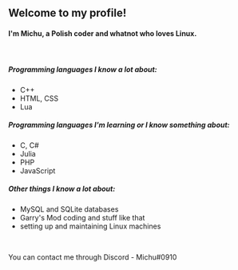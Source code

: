 ## Welcome to my profile!
#### I'm Michu, a Polish coder and whatnot who loves Linux.
<br>

##### Programming languages I know a lot about:
- C++
- HTML, CSS
- Lua

##### Programming languages I'm learning or I know something about:
- C, C#
- Julia
- PHP
- JavaScript

##### Other things I know a lot about:
- MySQL and SQLite databases
- Garry's Mod coding and stuff like that
- setting up and maintaining Linux machines

<br>

You can contact me through Discord - Michu#0910
